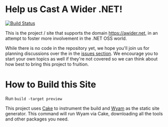 # Help us Cast A Wider .NET!
[![Build Status](https://travis-ci.org/AWiderDotNET/AWiderDotNet.github.io.svg?branch=master)](https://travis-ci.org/AWiderDotNET/AWiderDotNet.github.io)

This is the project / site that supports the domain https://awider.net, in an attempt to foster more involvement in the .NET OSS world.

While there is no code in the repository yet, we hope you'll join us for planning discussions over the in the [issues section](https://github.com/SeanKilleen/AWiderDotNet/issues). We encourage you to start your own topics as well if they're not covered so we can think about how best to bring this project to fruition.

# How to Build this Site

Run `build -target preview`

This project uses [Cake](http://cakebuild.net) to instrument the build and [Wyam](https://wyam.io) as the static site generator. This command will run Wyam via Cake, downloading all the tools and other packages you need.